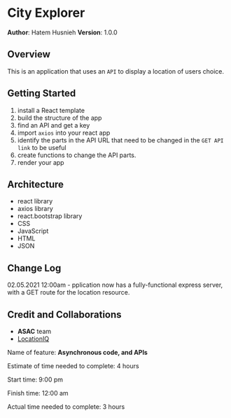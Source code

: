 # City Explorer

**Author**: Hatem Husnieh
**Version**: 1.0.0

## Overview
This is an application that uses an `API` to display a location of users choice.

## Getting Started
1. install a React template
1. build the structure of the app
1. find an API and get a key
1. import `axios` into your react app
1. identify the parts in the API URL that need to be changed in the `GET API link` to be useful
1. create functions to change the API parts.
1. render your app

## Architecture
- react library
- axios library
- react.bootstrap library
- CSS
- JavaScript
- HTML
- JSON 

## Change Log
02.05.2021 12:00am - pplication now has a fully-functional express server, with a GET route for the location resource.


## Credit and Collaborations
- **ASAC** team
- [LocationIQ](https://locationiq.com/)

Name of feature: **Asynchronous code, and APIs**

Estimate of time needed to complete: 4 hours

Start time: 9:00 pm

Finish time: 12:00 am

Actual time needed to complete: 3 hours